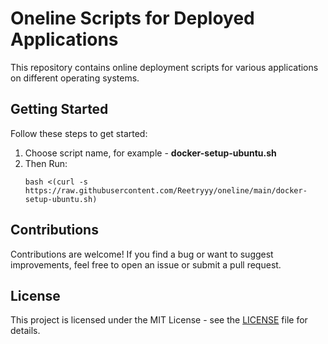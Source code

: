 # Oneline Scripts for Deployed Applications

This repository contains online deployment scripts for various applications on different operating systems.

## Getting Started

Follow these steps to get started:

1. Choose script name, for example - **docker-setup-ubuntu.sh**
2. Then Run:
    ```
    bash <(curl -s https://raw.githubusercontent.com/Reetryyy/oneline/main/docker-setup-ubuntu.sh)   
    ```


## Contributions

Contributions are welcome! If you find a bug or want to suggest improvements, feel free to open an issue or submit a pull request.

## License

This project is licensed under the MIT License - see the [LICENSE](LICENSE) file for details.



